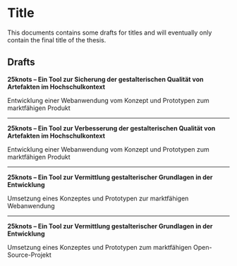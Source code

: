 # Title
This documents contains some drafts for titles and will eventually only contain the final title of the thesis.

## Drafts

**25knots – Ein Tool zur Sicherung der gestalterischen Qualität von Artefakten
im Hochschulkontext**  

Entwicklung einer Webanwendung vom Konzept und Prototypen zum marktfähigen Produkt

-----

**25knots – Ein Tool zur Verbesserung der gestalterischen Qualität von Artefakten im Hochschulkontext**  

Entwicklung einer Webanwendung vom Konzept und Prototypen zum marktfähigen Produkt

-----

**25knots – Ein Tool zur Vermittlung gestalterischer Grundlagen in der Entwicklung**  

Umsetzung eines Konzeptes und Prototypen zur marktfähigen Webanwendung

-----

**25knots – Ein Tool zur Vermittlung gestalterischer Grundlagen in der Entwicklung**  

Umsetzung eines Konzeptes und Prototypen zum marktfähigen Open-Source-Projekt

